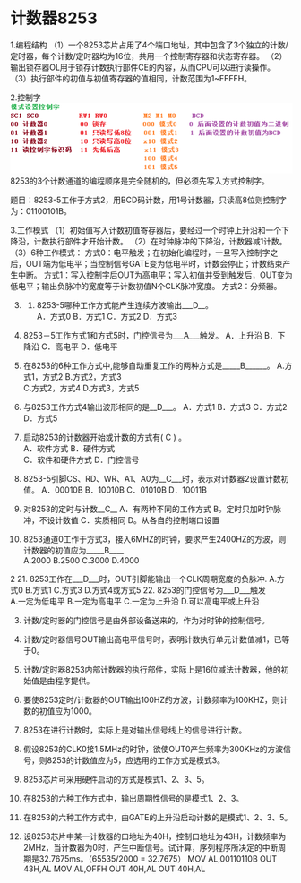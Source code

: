 # 计数器8253

1.编程结构
 （1）一个8253芯片占用了4个端口地址，其中包含了3个独立的计数/定时器，每个计数/定时器均为16位，共用一个控制寄存器和状态寄存器。
 （2）输出锁存器OL用于锁存计数执行部件CE的内容，从而CPU可以进行读操作。
 （3）执行部件的初值与初值寄存器的值相同，计数范围为1~FFFFH。

2.控制字
 ![](8253-control.png)
 8253的3个计数通道的编程顺序是完全随机的，但必须先写入方式控制字。
 
 题目：8253-5工作于方式2，用BCD码计数，用1号计数器，只读高8位则控制字为：01100101B。
 
3.工作模式
 （1）初始值写入计数初值寄存器后，要经过一个时钟上升沿和一个下降沿，计数执行部件才开始计数。
 （2）在时钟脉冲的下降沿，计数器减1计数。
 （3）6种工作模式：
   方式0：电平触发；在初始化编程时，一旦写入控制字之后，OUT端为低电平；当控制信号GATE变为低电平时，计数会停止；计数结束产生中断。
   方式1：写入控制字后OUT为高电平；写入初值并受到触发后，OUT变为低电平；输出负脉冲的宽度等于计数初值N个CLK脉冲宽度。
   方式2：分频器。

3.	1.	8253-5哪种工作方式能产生连续方波输出___D__。	
A．方式0	B．方式1	C．方式2	D．方式3

8.	8253－5工作方式1和方式5时，门控信号为___A___触发。
 A．上升沿   B．下降沿	C．高电平	D．低电平
13.	在8253的6种工作方式中,能够自动重复工作的两种方式是_____B______。
A.方式1，方式2	B.方式2，方式3	
C.方式2，方式4	D.方式3，方式5
0.	与8253工作方式4输出波形相同的是__D___。
A．方式1	B．方式3	C．方式2	D．方式5

7.	启动8253的计数器开始或计数的方式有(  C   ) 。      
A．软件方式          B．硬件方式      
C．软件和硬件方式    D．门控信号  
	
9.	8253-5引脚CS、RD、WR、A1、A0为__C___时，表示对计数器2设置计数初值。
A．00010B	B．10010B   C．01010B	D．10011B

11.	对8253的定时与计数__C__
A．有两种不同的工作方式	B。定时只加时钟脉冲，不设计数值
C．实质相同	D。从各自的控制端口设置

12.	8253通道0工作于方式3，接入6MHZ的时钟，要求产生2400HZ的方波，则计数器的初值应为_____B____	
A.2000 	    B.2500 	C.3000	  D.4000

2
21.	8253工作在___D___时，OUT引脚能输出一个CLK周期宽度的负脉冲.
 A.方式0   B.方式1     C.方式3    D.方式4或方式5
22.	8253的门控信号为___D___触发  
A.一定为低电平  B.一定为高电平    C.一定为上升沿   D.可以高电平或上升沿


3.	计数/定时器的门控信号是由外部设备送来的，作为对时钟的控制信号。
4.	计数/定时器信号OUT输出高电平信号时，表明计数执行单元计数值减1，已等于0。
6.	计数/定时器8253内部计数器的执行部件，实际上是16位减法计数器，他的初始值是由程序提供。

7.	要使8253定时/计数器的OUT输出100HZ的方波，计数频率为100KHZ，则计数的初值应为1000。

8.	8253在进行计数时，实际上是对输出信号线上的信号进行计数。

9.	假设8253的CLK0接1.5MHz的时钟，欲使OUT0产生频率为300KHz的方波信号，则8253的计数值应为5，应选用的工作方式是模式3。

12.	8253芯片可采用硬件启动的方式是模式1、2、3、5。
13.	在8253的六种工作方式中，输出周期性信号的是模式1、2、3。
14.	在8253的六种工作方式中，由GATE的上升沿启动计数的是模式1、2、3、5。
16.	设8253芯片中某一计数器的口地址为40H，控制口地址为43H，计数频率为2MHz，当计数器为0时，产生中断信号。试计算，序列程序所决定的中断周期是32.7675ms。（65535/2000 = 32.7675）
MOV AL,00110110B 
OUT 43H,AL 
MOV AL,OFFH 
OUT 40H,AL 
OUT 40H,AL  
